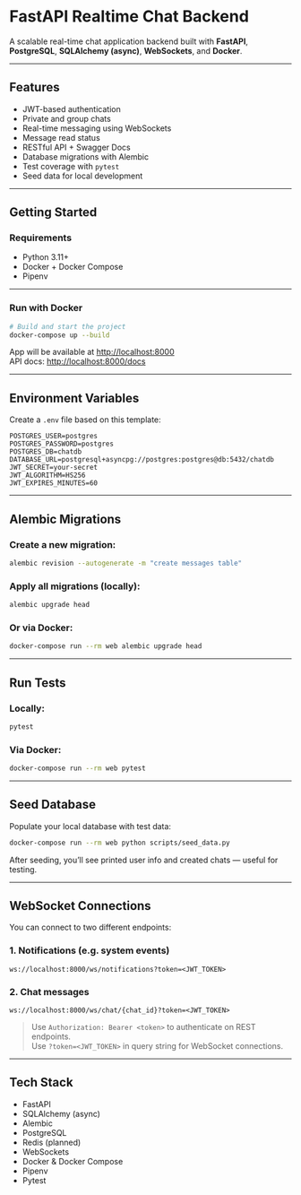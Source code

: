 # FastAPI Realtime Chat Backend

A scalable real-time chat application backend built with **FastAPI**, **PostgreSQL**, **SQLAlchemy (async)**, **WebSockets**, and **Docker**.

---

## Features

- JWT-based authentication
- Private and group chats
- Real-time messaging using WebSockets
- Message read status
- RESTful API + Swagger Docs
- Database migrations with Alembic
- Test coverage with `pytest`
- Seed data for local development

---

## Getting Started

### Requirements

- Python 3.11+
- Docker + Docker Compose
- Pipenv

---

### Run with Docker

```bash
# Build and start the project
docker-compose up --build
```

App will be available at [http://localhost:8000](http://localhost:8000)  
API docs: [http://localhost:8000/docs](http://localhost:8000/docs)

---

## Environment Variables

Create a `.env` file based on this template:

```env
POSTGRES_USER=postgres
POSTGRES_PASSWORD=postgres
POSTGRES_DB=chatdb
DATABASE_URL=postgresql+asyncpg://postgres:postgres@db:5432/chatdb
JWT_SECRET=your-secret
JWT_ALGORITHM=HS256
JWT_EXPIRES_MINUTES=60
```

---

## Alembic Migrations

### Create a new migration:

```bash
alembic revision --autogenerate -m "create messages table"
```

### Apply all migrations (locally):

```bash
alembic upgrade head
```

### Or via Docker:

```bash
docker-compose run --rm web alembic upgrade head
```

---

## Run Tests

### Locally:

```bash
pytest
```

### Via Docker:

```bash
docker-compose run --rm web pytest
```

---

## Seed Database

Populate your local database with test data:

```bash
docker-compose run --rm web python scripts/seed_data.py
```

After seeding, you’ll see printed user info and created chats — useful for testing.

---

## WebSocket Connections

You can connect to two different endpoints:

### 1. Notifications (e.g. system events)

```
ws://localhost:8000/ws/notifications?token=<JWT_TOKEN>
```

### 2. Chat messages

```
ws://localhost:8000/ws/chat/{chat_id}?token=<JWT_TOKEN>
```

> Use `Authorization: Bearer <token>` to authenticate on REST endpoints.  
> Use `?token=<JWT_TOKEN>` in query string for WebSocket connections.

---

## Tech Stack

- FastAPI
- SQLAlchemy (async)
- Alembic
- PostgreSQL
- Redis (planned)
- WebSockets
- Docker & Docker Compose
- Pipenv
- Pytest

